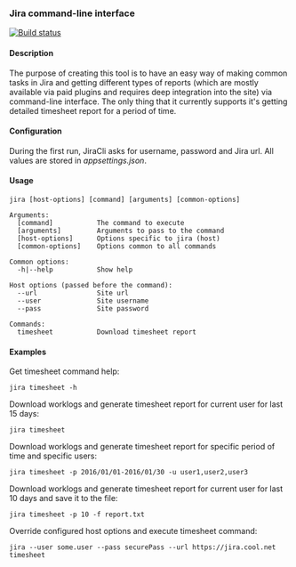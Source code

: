 ### Jira command-line interface
[![Build status](https://ci.appveyor.com/api/projects/status/nfv0esrcjjbvdwd5?svg=true)](https://ci.appveyor.com/project/heXelium/jiracli)

#### Description
The purpose of creating this tool is to have an easy way of making common tasks in Jira and getting different types of reports (which are mostly available via paid plugins and requires deep integration into the site) via command-line interface. The only thing that it currently supports it's getting detailed timesheet report for a period of time.

#### Configuration
During the first run, JiraCli asks for username, password and Jira url. All values are stored in _appsettings.json_.

#### Usage
```
jira [host-options] [command] [arguments] [common-options]

Arguments:
  [command]           The command to execute
  [arguments]         Arguments to pass to the command
  [host-options]      Options specific to jira (host)
  [common-options]    Options common to all commands

Common options:
  -h|--help           Show help 

Host options (passed before the command):
  --url               Site url
  --user              Site username
  --pass              Site password

Commands:
  timesheet           Download timesheet report
```

#### Examples

Get timesheet command help:

`jira timesheet -h`

Download worklogs and generate timesheet report for current user for last 15 days:

`jira timesheet`

Download worklogs and generate timesheet report for specific period of time and specific users:

`jira timesheet -p 2016/01/01-2016/01/30 -u user1,user2,user3`

Download worklogs and generate timesheet report for current user for last 10 days and save it to the file:

`jira timesheet -p 10 -f report.txt`

Override configured host options and execute timesheet command:

`jira --user some.user --pass securePass --url https://jira.cool.net timesheet`
